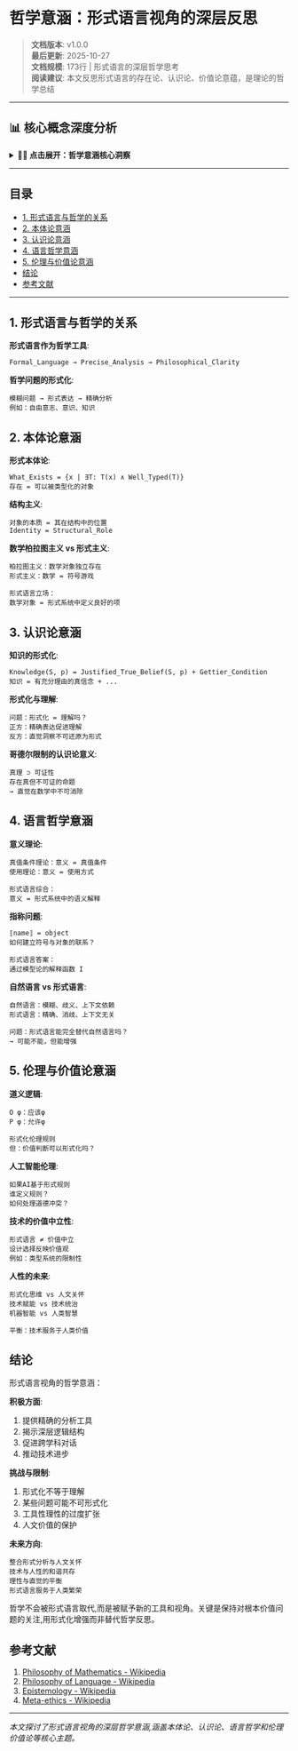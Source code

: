 # 哲学意涵：形式语言视角的深层反思

> **文档版本**: v1.0.0  
> **最后更新**: 2025-10-27  
> **文档规模**: 173行 | 形式语言的深层哲学思考  
> **阅读建议**: 本文反思形式语言的存在论、认识论、价值论意蕴，是理论的哲学总结

---

## 📊 核心概念深度分析

<details>
<summary><b>🤔💡 点击展开：哲学意涵核心洞察</b></summary>

**终极洞察**: 形式语言的深层哲学反思。本体论意涵：①实在论vs建构论：数学对象存在吗？（柏拉图主义vs形式主义）②结构主义：数学=结构关系，非具体对象③类型论本体论：存在=有类型，类型层次=本体层次。认识论意涵：①可知性边界：哥德尔不完全性→认识有限②形式化与直觉：Bourbaki形式化vs庞加莱直觉③计算认识论：知识=可计算信息。语言哲学意涵：①意义理论：弗雷格sense/reference、维特根斯坦语言游戏②指称语义：克里普克因果历史理论③真理理论：塔斯基真理定义、融贯论vs符合论。伦理价值意涵：①AI伦理：算法公平性、透明性、责任归属②技术决定论vs社会建构论：技术塑造社会vs社会塑造技术③知识民主化：形式语言降低门槛or提高门槛？④后人类伦理：增强人类的道德地位。终极问题：①形式系统能穷尽真理吗？（不能，哥德尔）②意识可形式化吗？（Hard Problem）③伦理可算法化吗？（价值判断的不可归约性）。关键：形式语言是强大工具，但非万能，需与直觉、伦理、实践结合。

</details>

---

## 目录

- [1. 形式语言与哲学的关系](#1-形式语言与哲学的关系)
- [2. 本体论意涵](#2-本体论意涵)
- [3. 认识论意涵](#3-认识论意涵)
- [4. 语言哲学意涵](#4-语言哲学意涵)
- [5. 伦理与价值论意涵](#5-伦理与价值论意涵)
- [结论](#结论)
- [参考文献](#参考文献)

---

## 1. 形式语言与哲学的关系

**形式语言作为哲学工具**:
```
Formal_Language → Precise_Analysis → Philosophical_Clarity
```

**哲学问题的形式化**:
```
模糊问题 → 形式表达 → 精确分析
例如：自由意志、意识、知识
```

## 2. 本体论意涵

**形式本体论**:
```
What_Exists = {x | ∃T: T(x) ∧ Well_Typed(T)}
存在 = 可以被类型化的对象
```

**结构主义**:
```
对象的本质 = 其在结构中的位置
Identity = Structural_Role
```

**数学柏拉图主义 vs 形式主义**:
```
柏拉图主义：数学对象独立存在
形式主义：数学 = 符号游戏

形式语言立场：
数学对象 = 形式系统中定义良好的项
```

## 3. 认识论意涵

**知识的形式化**:
```
Knowledge(S, p) = Justified_True_Belief(S, p) + Gettier_Condition
知识 = 有充分理由的真信念 + ...
```

**形式化与理解**:
```
问题：形式化 = 理解吗？
正方：精确表达促进理解
反方：直觉洞察不可还原为形式
```

**哥德尔限制的认识论意义**:
```
真理 ⊃ 可证性
存在真但不可证的命题
→ 直觉在数学中不可消除
```

## 4. 语言哲学意涵

**意义理论**:
```
真值条件理论：意义 = 真值条件
使用理论：意义 = 使用方式

形式语言综合：
意义 = 形式系统中的语义解释
```

**指称问题**:
```
⟦name⟧ = object
如何建立符号与对象的联系？

形式语言答案：
通过模型论的解释函数 I
```

**自然语言 vs 形式语言**:
```
自然语言：模糊、歧义、上下文依赖
形式语言：精确、消歧、上下文无关

问题：形式语言能完全替代自然语言吗？
→ 可能不能，但能增强
```

## 5. 伦理与价值论意涵

**道义逻辑**:
```
O φ：应该φ
P φ：允许φ

形式化伦理规则
但：价值判断可以形式化吗？
```

**人工智能伦理**:
```
如果AI基于形式规则
谁定义规则？
如何处理道德冲突？
```

**技术的价值中立性**:
```
形式语言 ≠ 价值中立
设计选择反映价值观
例如：类型系统的限制性
```

**人性的未来**:
```
形式化思维 vs 人文关怀
技术赋能 vs 技术统治
机器智能 vs 人类智慧

平衡：技术服务于人类价值
```

## 结论

形式语言视角的哲学意涵：

**积极方面**:
1. 提供精确的分析工具
2. 揭示深层逻辑结构
3. 促进跨学科对话
4. 推动技术进步

**挑战与限制**:
1. 形式化不等于理解
2. 某些问题可能不可形式化
3. 工具性理性的过度扩张
4. 人文价值的保护

**未来方向**:
```
整合形式分析与人文关怀
技术与人性的和谐共存
理性与直觉的平衡
形式语言服务于人类繁荣
```

哲学不会被形式语言取代,而是被赋予新的工具和视角。关键是保持对根本价值问题的关注,用形式化增强而非替代哲学反思。

## 参考文献

1. [Philosophy of Mathematics - Wikipedia](https://en.wikipedia.org/wiki/Philosophy_of_mathematics)
2. [Philosophy of Language - Wikipedia](https://en.wikipedia.org/wiki/Philosophy_of_language)
3. [Epistemology - Wikipedia](https://en.wikipedia.org/wiki/Epistemology)
4. [Meta-ethics - Wikipedia](https://en.wikipedia.org/wiki/Meta-ethics)

---

*本文探讨了形式语言视角的深层哲学意涵,涵盖本体论、认识论、语言哲学和伦理价值论等核心主题。*

